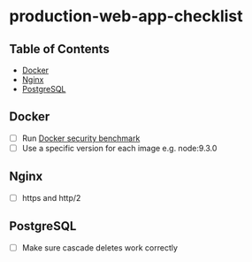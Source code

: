 # production-web-app-checklist

## Table of Contents
- [Docker](#docker)
- [Nginx](#nginx)
- [PostgreSQL](#postgresql)

## Docker

- [ ] Run [Docker security benchmark](https://github.com/docker/docker-bench-security)
- [ ] Use a specific version for each image e.g. node:9.3.0

## Nginx

- [ ] https and http/2

## PostgreSQL

- [ ] Make sure cascade deletes work correctly
